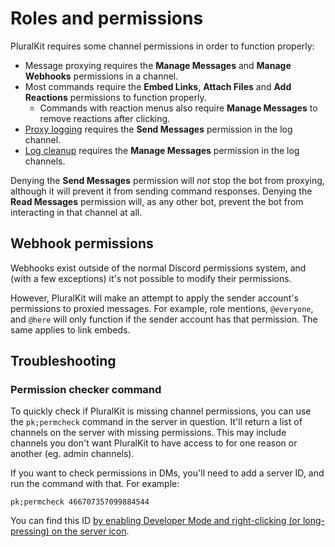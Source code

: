# Roles and permissions

PluralKit requires some channel permissions in order to function properly:

- Message proxying requires the **Manage Messages** and **Manage Webhooks** permissions in a channel.
- Most commands require the **Embed Links**, **Attach Files** and **Add Reactions** permissions to function properly.
  - Commands with reaction menus also require **Manage Messages** to remove reactions after clicking.
- [Proxy logging](./logging.md) requires the **Send Messages** permission in the log channel.
- [Log cleanup](./compatibility.md#log-cleanup) requires the **Manage Messages** permission in the log channels.

Denying the **Send Messages** permission will *not* stop the bot from proxying, although it will prevent it from sending command responses. Denying the **Read Messages** permission will, as any other bot, prevent the bot from interacting in that channel at all.

## Webhook permissions
Webhooks exist outside of the normal Discord permissions system, and (with a few exceptions) it's not possible to modify their permissions.

However, PluralKit will make an attempt to apply the sender account's permissions to proxied messages. For example, role mentions, `@everyone`, and `@here`
will only function if the sender account has that permission. The same applies to link embeds.

## Troubleshooting

### Permission checker command
To quickly check if PluralKit is missing channel permissions, you can use the `pk;permcheck` command in the server
in question. It'll return a list of channels on the server with missing permissions. This may include channels
you don't want PluralKit to have access to for one reason or another (eg. admin channels).

If you want to check permissions in DMs, you'll need to add a server ID, and run the command with that.
For example:

    pk;permcheck 466707357099884544
    
You can find this ID [by enabling Developer Mode and right-clicking (or long-pressing) on the server icon](https://discordia.me/developer-mode).